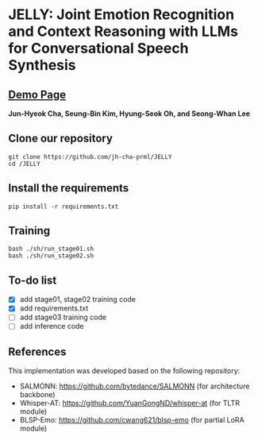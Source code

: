 # JELLY: Joint Emotion Recognition and Context Reasoning with LLMs for Conversational Speech Synthesis

## [Demo Page](https://jh-cha-prml.github.io/JELLY/) 
**Jun-Hyeok Cha, Seung-Bin Kim, Hyung-Seok Oh, and Seong-Whan Lee**

## Clone our repository
```
git clone https://github.com/jh-cha-prml/JELLY
cd /JELLY
```

## Install the requirements
```
pip install -r requirements.txt
```

## Training
```
bash ./sh/run_stage01.sh
bash ./sh/run_stage02.sh

```

## To-do list
- [x] add stage01, stage02 training code
- [x] add requirements.txt
- [ ] add stage03 training code
- [ ] add inference code

## References
This implementation was developed based on the following repository:
* SALMONN: <https://github.com/bytedance/SALMONN> (for architecture backbone)
* Whisper-AT: <https://github.com/YuanGongND/whisper-at> (for TLTR module)
* BLSP-Emo: <https://github.com/cwang621/blsp-emo> (for partial LoRA module)
